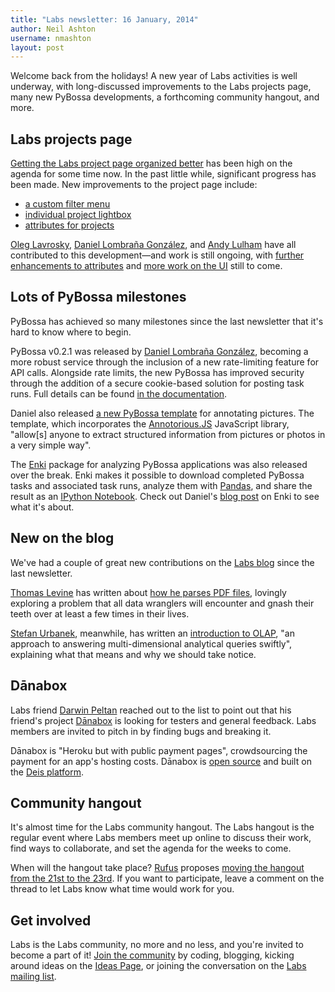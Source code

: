 ```yaml
---
title: "Labs newsletter: 16 January, 2014"
author: Neil Ashton
username: nmashton
layout: post
---
```


Welcome back from the holidays! A new year of Labs activities is well underway, with long-discussed improvements to the Labs projects page, many new PyBossa developments, a forthcoming community hangout, and more.

## Labs projects page

[Getting the Labs project page organized better][1] has been high on the agenda for some time now. In the past little while, significant progress has been made. New improvements to the project page include:

* [a custom filter menu][2]
* [individual project lightbox][3]
* [attributes for projects][4]

[Oleg Lavrosky][5], [Daniel Lombraña González][6], and [Andy Lulham][7] have all contributed to this development—and work is still ongoing, with [further enhancements to attributes][8] and [more work on the UI][9] still to come.

## Lots of PyBossa milestones

PyBossa has achieved so many milestones since the last newsletter that it's hard to know where to begin.

PyBossa v0.2.1 was released by [Daniel Lombraña González][10], becoming a more robust service through the inclusion of a new rate-limiting feature for API calls. Alongside rate limits, the new PyBossa has improved security through the addition of a secure cookie-based solution for posting task runs. Full details can be found [in the documentation][11].

Daniel also released [a new PyBossa template][12] for annotating pictures. The template, which incorporates the [Annotorious.JS][13] JavaScript library, "allow\[s] anyone to extract structured information from pictures or photos in a very simple way".

The [Enki][14] package for analyzing PyBossa applications was also released over the break. Enki makes it possible to download completed PyBossa tasks and associated task runs, analyze them with [Pandas][15], and share the result as an [IPython Notebook][16]. Check out Daniel's [blog post][17] on Enki to see what it's about.

## New on the blog

We've had a couple of great new contributions on the [Labs blog][18] since the last newsletter.

[Thomas Levine][19] has written about [how he parses PDF files][20], lovingly exploring a problem that all data wranglers will encounter and gnash their teeth over at least a few times in their lives.

[Stefan Urbanek][21], meanwhile, has written an [introduction to OLAP][22], "an approach to answering multi-dimensional analytical queries swiftly", explaining what that means and why we should take notice.

## Dānabox

Labs friend [Darwin Peltan][23] reached out to the list to point out that his friend's project [Dānabox][24] is looking for testers and general feedback. Labs members are invited to pitch in by finding bugs and breaking it.

Dānabox is "Heroku but with public payment pages", crowdsourcing the payment for an app's hosting costs. Dānabox is [open source][25] and built on the [Deis platform][26].

## Community hangout

It's almost time for the Labs community hangout. The Labs hangout is the regular event where Labs members meet up online to discuss their work, find ways to collaborate, and set the agenda for the weeks to come.

When will the hangout take place? [Rufus][27] proposes [moving the hangout from the 21st to the 23rd][28]. If you want to participate, leave a comment on the thread to let Labs know what time would work for you.

## Get involved

Labs is the Labs community, no more and no less, and you're invited to become a part of it! [Join the community][29] by coding, blogging, kicking around ideas on the [Ideas Page][30], or joining the conversation on the [Labs mailing list][31].

[1]:	https://github.com/okfn/okfn.github.com/issues/46
[2]:	https://github.com/okfn/okfn.github.com/pull/168
[3]:	https://github.com/okfn/okfn.github.com/pull/165
[4]:	https://github.com/okfn/okfn.github.com/pull/159
[5]:	http://okfnlabs.org/members/loleg/
[6]:	http://okfnlabs.org/members/teleyinex/
[7]:	http://okfnlabs.org/members/andylolz/
[8]:	https://github.com/okfn/okfn.github.com/issues/161
[9]:	https://github.com/okfn/okfn.github.com/issues/160
[10]:	http://okfnlabs.org/members/teleyinex/
[11]:	http://docs.pybossa.com/en/latest/api.html#rate-limiting
[12]:	http://daniellombrana.es/taggingpictures.html
[13]:	http://annotorious.github.io/
[14]:	https://github.com/PyBossa/enki
[15]:	http://pandas.pydata.org/
[16]:	http://ipython.org/notebook.html
[17]:	http://daniellombrana.es/blog/2013/12/16/pybossa-enki.html
[18]:	http://okfnlabs.org/blog/
[19]:	http://okfnlabs.org/members/tlevine/
[20]:	http://okfnlabs.org/blog/2013/12/25/parsing-pdfs.html
[21]:	http://okfnlabs.org/members/Stiivi/
[22]:	http://okfnlabs.org/blog/2014/01/10/olap-introduction.html
[23]:	http://okfn.org/members/darwin/
[24]:	http://danabox.io/
[25]:	https://github.com/danabox
[26]:	http://deis.io/
[27]:	http://okfnlabs.org/members/rgrp
[28]:	https://github.com/okfn/okfn.github.com/issues/167
[29]:	http://okfnlabs.org/join/
[30]:	http://okfnlabs.org/ideas/
[31]:	http://lists.okfn.org/mailman/listinfo/okfn-labs
